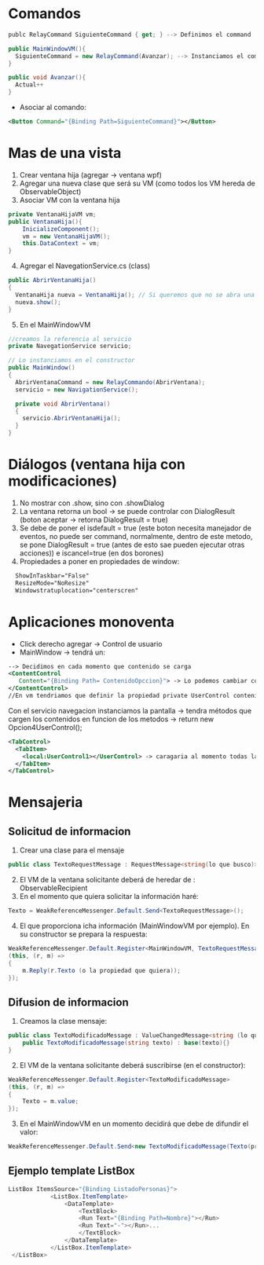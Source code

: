 # Comandos

```cs
publc RelayCommand SiguienteCommand { get; } --> Definimos el command

public MainWindowVM(){
  SiguienteCommand = new RelayCommand(Avanzar); --> Instanciamos el command con el metodo que ejecuta
}

public void Avanzar(){
  Actual++
}
```
- Asociar al comando:
```xml
<Button Command="{Binding Path=SiguienteCommand}"></Button>
```

# Mas de una vista
1. Crear ventana hija (agregar -> ventana wpf)
2. Agregar una nueva clase que será su VM (como todos los VM hereda de ObservableObject)
3. Asociar VM con la ventana hija
```cs
private VentanaHijaVM vm;
public VentanaHija(){
    InicializeComponent();
    vm = new VentanaHijaVM();
    this.DataContext = vm;
}
```
4. Agregar el NavegationService.cs (class)
```cs
public AbrirVentanaHija()
{
  VentanaHija nueva = VentanaHija(); // Si queremos que no se abra una ventana cada vez, tendriamos que crear esta ventana como un campo de la clase
  nueva.show();
}
```
5. En el MainWindowVM
```cs
//creamos la referencia al servicio
private NavegationService servicio;

// Lo instanciamos en el constructor
public MainWindow()
{
  AbrirVentanaCommand = new RelayCommando(AbrirVentana);
  servicio = new NavigationService();

  private void AbrirVentana()
  {
    servicio.AbrirVentanaHija();
  }
}
```
# Diálogos (ventana hija con modificaciones)
1. No mostrar con .show, sino con .showDialog
2. La ventana retorna un bool -> se puede controlar con DialogResult (boton aceptar -> retorna DialogResult = true)
3. Se debe de poner el isdefault = true (este boton necesita manejador de eventos, no puede ser command, normalmente, dentro de este metodo, se pone DialogResult = true (antes de esto sae pueden ejecutar otras acciones)) e iscancel=true (en dos borones)
5. Propiedades a poner en propiedades de window:
```xml
  ShowInTaskbar="False"
  ResizeMode="NoResize"
  Windowstratuplocation="centerscren"
```

# Aplicaciones monoventa
- Click derecho agregar -> Control de usuario
- MainWindow -> tendrá un:
 ```xml
--> Decidimos en cada momento que contenido se carga
<ContentControl
	Content="{Binding Path= ContenidoOpccion}"> -> Lo podemos cambiar con un boton con un command por ejemplo
 </ContentControl>
//En vm tendriamos que definir la propiedad private UserControl contenidoVista;
 ```
 Con el servicio navegacion instanciamos la pantalla -> tendra métodos que cargen los contenidos en funcion de los metodos -> return new Opcion4UserControl();
 
  ```xml
 <TabControl>
	<TabItem>
	  <local:UserControl1></UserControl> -> caragaria al momento todas las vistas  
	</TabItem>
 </TabControl>
 ```

# Mensajeria
## Solicitud de informacion
1. Crear una clase para el mensaje
```cs
public class TextoRequestMessage : RequestMessage<string(lo que busco)>{}
```
2. El VM de la ventana solicitante deberá de heredar de : ObservableRecipient
3. En el momento que quiera solicitar la información haré:
```cs
Texto = WeakReferenceMessenger.Default.Send<TextoRequestMessage>();
```
4. El que proporciona icha información (MainWindowVM por ejemplo). En su constructor se prepara la respuesta:
```cs
WeakReferenceMessenger.Default.Register<MainWindowVM, TextoRequestMessage (el mensaje receptor)>
(this, (r, m) =>
{
	m.Reply(r.Texto (o la propiedad que quiera));
});
```
## Difusion de informacion
1. Creamos la clase mensaje:
```cs
public class TextoModificadoMessage : ValueChangedMessage<string (lo que busco)>{
	public TextoModificadoMessage(string texto) : base(texto){}
}
```
2. El VM de la ventana solicitante deberá suscribirse (en el constructor):
```cs
WeakReferenceMessenger.Default.Register<TextoModificadoMessage>
(this, (r, m) =>
{
	Texto = m.value;
});

```
3. En el MainWindowVM en un momento decidirá que debe de difundir el valor:
```cs
WeakReferenceMessenger.Default.Send<new TextoModificadoMessage(Texto(propiedad))>();
```
## Ejemplo template ListBox
```cs
ListBox ItemsSource="{Binding ListadoPersonas}">
            <ListBox.ItemTemplate>
                <DataTemplate>
                    <TextBlock>
                    <Run Text="{Binding Path=Nombre}"></Run>
                    <Run Text="-"></Run>...
                    </TextBlock>
                </DataTemplate>
            </ListBox.ItemTemplate>
 </ListBox>
```



















































